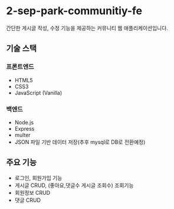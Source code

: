 # 2-sep-park-communitiy-fe
간단한 게시글 작성, 수정 기능을 제공하는 커뮤니티 웹 애플리케이션입니다.

##  기술 스택
### 프론트엔드
- HTML5
- CSS3
- JavaScript (Vanilla)
### 백엔드
- Node.js
- Express
- multer
- JSON 파일 기반 데이터 저장(추후 mysql로 DB로 전환예정)
## 주요 기능
- 로그인, 회원가입 기능
- 게시글 CRUD, (좋아요,댓글수 게시글 조회수) 조회기능
- 회원정보 CRUD
- 댓글 CRUD 